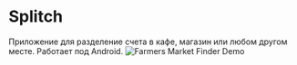 # Splitch
Приложение для разделение счета в кафе, магазин или любом другом месте. Работает под Android.
![Farmers Market Finder Demo](demo.gif)
